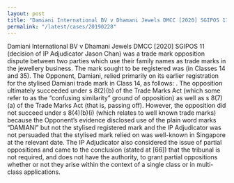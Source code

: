 ```yaml
---
layout: post
title: "Damiani International BV v Dhamani Jewels DMCC [2020] SGIPOS 11 "
permalink: "/latest/cases/20190228"
---
```


Damiani International BV v Dhamani Jewels DMCC [2020] SGIPOS 11 (decision of IP Adjudicator Jason Chan) was a trade mark opposition dispute between two parties which use their family names as trade marks in the jewellery business.
The mark sought to be registered was  (in Classes 14 and 35). The Opponent, Damiani, relied primarily on its earlier registration for the stylised Damiani trade mark in Class 14, as follows: . The opposition ultimately succeeded under s 8(2)(b) of the Trade Marks Act (which some refer to as the “confusing similarity” ground of opposition) as well as s 8(7)(a) of the Trade Marks Act (that is, passing off).
However, the opposition did not succeed under s 8(4)(b)(i) (which relates to well known trade marks) because the Opponent’s evidence disclosed use of the plain word marks “DAMIANI” but not the stylised registered mark and the IP Adjudicator was not persuaded that the stylised mark relied on was well-known in Singapore at the relevant date.
The IP Adjudicator also considered the issue of partial oppositions and came to the conclusion (stated at [66]) that the tribunal is not required, and does not have the authority, to grant partial oppositions whether or not they arise within the context of a single class or in multi-class applications.
